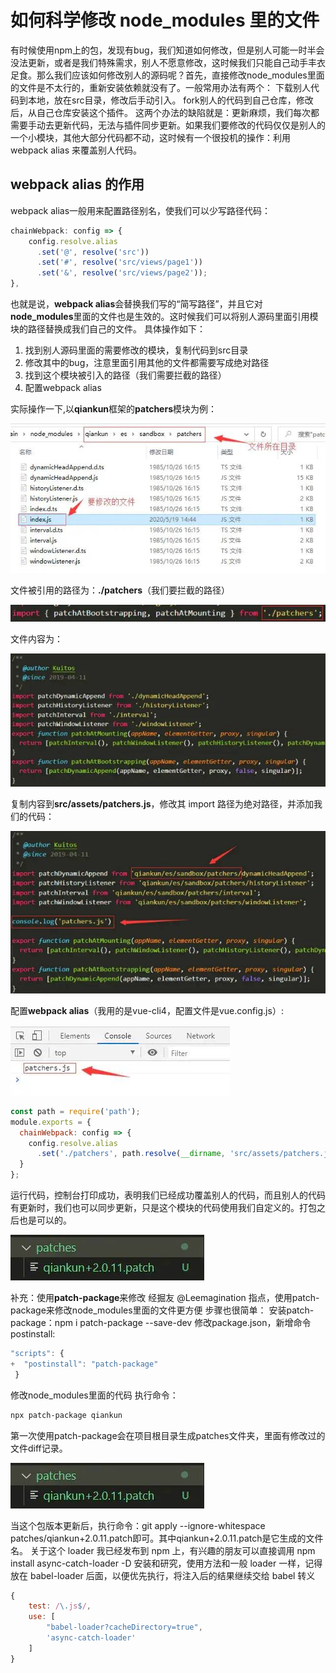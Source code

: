 # 如何科学修改 node_modules 里的文件

有时候使用npm上的包，发现有bug，我们知道如何修改，但是别人可能一时半会没法更新，或者是我们特殊需求，别人不愿意修改，这时候我们只能自己动手丰衣足食。那么我们应该如何修改别人的源码呢？首先，直接修改node_modules里面的文件是不太行的，重新安装依赖就没有了。一般常用办法有两个：
下载别人代码到本地，放在src目录，修改后手动引入。
fork别人的代码到自己仓库，修改后，从自己仓库安装这个插件。
这两个办法的缺陷就是：更新麻烦，我们每次都需要手动去更新代码，无法与插件同步更新。如果我们要修改的代码仅仅是别人的一个小模块，其他大部分代码都不动，这时候有一个很投机的操作：利用 webpack alias 来覆盖别人代码。

## webpack alias 的作用

webpack alias一般用来配置路径别名，使我们可以少写路径代码：

``` javascript
chainWebpack: config => {
    config.resolve.alias
      .set('@', resolve('src'))
      .set('#', resolve('src/views/page1'))
      .set('&', resolve('src/views/page2'));
},
```

也就是说，**webpack alias**会替换我们写的“简写路径”，并且它对**node_modules**里面的文件也是生效的。这时候我们可以将别人源码里面引用模块的路径替换成我们自己的文件。
具体操作如下：

1. 找到别人源码里面的需要修改的模块，复制代码到src目录
2. 修改其中的bug，注意里面引用其他的文件都需要写成绝对路径
3. 找到这个模块被引入的路径（我们需要拦截的路径）
4. 配置webpack alias

实际操作一下,以**qiankun**框架的**patchers**模块为例：

![](image/7.15/1.jpeg)

文件被引用的路径为：**./patchers**（我们要拦截的路径）

![](image/7.15/2.jpeg)

文件内容为：

![](image/7.15/3.jpeg)

复制内容到**src/assets/patchers.js**，修改其 import 路径为绝对路径，并添加我们的代码：

![](image/7.15/4.jpeg)

配置**webpack alias**（我用的是vue-cli4，配置文件是vue.config.js）:

![](image/7.15/5.jpeg)

``` javascript
const path = require('path');
module.exports = {
  chainWebpack: config => {
    config.resolve.alias
      .set('./patchers', path.resolve(__dirname, 'src/assets/patchers.js'))
  }
};
```

运行代码，控制台打印成功，表明我们已经成功覆盖别人的代码，而且别人的代码有更新时，我们也可以同步更新，只是这个模块的代码使用我们自定义的。打包之后也是可以的。

![](image/7.15/6.jpeg)

补充：使用**patch-package**来修改
经掘友 @Leemagination 指点，使用patch-package来修改node_modules里面的文件更方便
步骤也很简单：
安装patch-package：npm i patch-package --save-dev
修改package.json，新增命令postinstall:

``` javascript
"scripts": {
+  "postinstall": "patch-package"
 }
```

修改node_modules里面的代码
执行命令：

``` sh
npx patch-package qiankun
```

第一次使用patch-package会在项目根目录生成patches文件夹，里面有修改过的文件diff记录。

![](image/7.15/7.jpeg)

当这个包版本更新后，执行命令：git apply --ignore-whitespace patches/qiankun+2.0.11.patch即可。其中qiankun+2.0.11.patch是它生成的文件名。
关于这个 loader 我已经发布到 npm 上，有兴趣的朋友可以直接调用 npm install async-catch-loader -D 安装和研究，使用方法和一般 loader 一样，记得放在 babel-loader 后面，以便优先执行，将注入后的结果继续交给 babel 转义

``` javascript
{
    test: /\.js$/,
    use: [
        "babel-loader?cacheDirectory=true",
        'async-catch-loader'
    ]
}
```
